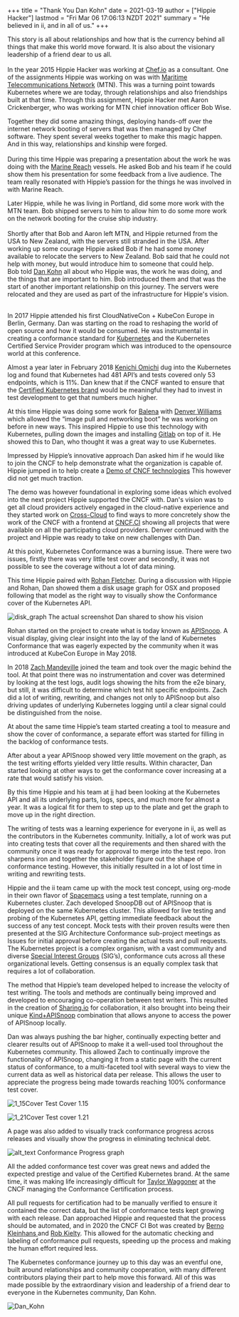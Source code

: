 +++
title = "Thank You Dan Kohn"
date = 2021-03-19
author = ["Hippie Hacker"]
lastmod = "Fri Mar 06 17:06:13 NZDT 2021"
summary =  "He believed in ii, and in all of us."
+++

This story is all about relationships and how that is the currency behind all things that make this world move forward. It is also about the visionary leadership of a friend dear to us all. \
 \
In the year 2015 Hippie Hacker was working at [Chef.io](https://www.chef.io/) as a consultant. One of the assignments Hippie was working on was with [Maritime Telecommunications Network](https://en.wikipedia.org/wiki/Maritime_Telecommunications_Network) (MTN). This was a turning point towards Kubernetes where we are today, through relationships and also friendships built at that time. Through this assignment, Hippie Hacker met Aaron Crickenberger, who was working for MTN chief innovation officer Bob Wise.

Together they did some amazing things, deploying hands-off over the internet network booting of servers that was then managed by Chef software. They spent several weeks together to make this magic happen. And in this way, relationships and kinship were forged. \
 \
During this time Hippie was preparing a presentation about the work he was doing with the [Marine Reach](https://marinereach.com/) vessels. He asked Bob and his team if he could show them his presentation for some feedback from a live audience. The team really resonated with Hippie’s passion for the things he was involved in with Marine Reach.


Later Hippie, while he was living in Portland, did some more work with the MTN team. Bob shipped servers to him to allow him to do some more work on the network booting for the cruise ship industry. \
 \
Shortly after that Bob and Aaron left MTN, and Hippie returned from the USA to New Zealand, with the servers still stranded in the USA. After working up some courage Hippie asked Bob if he had some money available to relocate the servers to New Zealand. Bob said that he could not help with money, but would introduce him to someone that could help.  \
Bob told [Dan Kohn](https://en.wikipedia.org/wiki/Dan_Kohn) all about who Hippie was, the work he was doing, and the things that are important to him. Bob introduced them and that was the start of another important relationship on this journey. The servers were relocated and they are used as part of the infrastructure for Hippie's vision.

 \
In 2017 Hippie attended his first CloudNativeCon + KubeCon Europe in Berlin, Germany. Dan was starting on the road to reshaping the world of open source and how it would be consumed. He was instrumental in creating a conformance standard for [Kubernetes](https://en.wikipedia.org/wiki/Kubernetes) and the Kubernetes Certified Service Provider program which was introduced to the opensource world at this conference. 

Almost a year later in February 2018 [Kenichi Omichi](https://github.com/oomichi) dug into the Kubernetes log and found that Kubernetes had 481 API’s and tests covered only 53 endpoints, which is 11%. Dan knew that if the CNCF wanted to ensure that the [Certified Kubernetes brand](https://github.com/cncf/k8s-conformance/pulls#certified-kubernetes) would be meaningful they had to invest in test development to get that numbers much higher. 

At this time Hippie was doing some work for [Balena](https://www.balena.io/) with [Denver Williams](https://github.com/denverwilliams) which allowed the “image pull and networking boot” he was working on before in new ways. This inspired Hippie to use this technology with Kubernetes, pulling down the images and installing [Gitlab](https://about.gitlab.com/) on top of it. He showed this to Dan, who thought it was a great way to use Kubernetes. 

Impressed by Hippie’s innovative approach Dan asked him if he would like to join the CNCF to help demonstrate what the organization is capable of. Hippie jumped in to help create a [Demo of CNCF technologies](https://github.com/cncf/demo/) This however did not get much traction.


The demo was however foundational in exploring some ideas which evolved into the next project Hippie supported the CNCF with. Dan's vision was to get all cloud providers actively engaged in the cloud-native experience and they started work on [Cross-Cloud](https://github.com/crosscloudci/cross-cloud) to find ways to more concretely show the work of the CNCF with a frontend at [CNCF.CI](https://cncf.ci/)  showing all projects that were available on all the participating cloud providers. Denver continued with the project and Hippie was ready to take on new challenges with Dan. 

At this point, Kubernetes Conformance was a burning issue. There were two issues, firstly there was very little test cover and secondly, it was not possible to see the coverage without a lot of data mining.

This time Hippie paired with [Rohan Fletcher](https://github.com/rohfle). During a discussion with Hippie and Rohan, Dan showed them a disk usage graph for OSX and proposed following that model as the right way to visually show the Conformance cover of the Kubernetes API.

![disk_graph](/images/blog_image/disk_graph.png "The actual screenshot Dan shared to show his vision")
The actual screenshot Dan shared to show his vision


Rohan started on the project to create what is today known as [APISnoop](https://apisnoop.cncf.io/). A visual display, giving clear insight into the lay of the land of Kubernetes Conformance that was eagerly expected by the community when it was introduced at KubeCon Europe in May 2018.

In 2018 [Zach Mandeville](https://github.com/zachmandeville) joined the team and took over the magic behind the tool. At that point there was no instrumentation and cover was determined by looking at the test logs, audit logs showing the hits from the e2e binary, but still, it was difficult to determine which test hit specific endpoints. Zach did a lot of writing, rewriting, and changes not only to APISnoop but also driving updates of underlying Kubernetes logging until a clear signal could be distinguished from the noise. 

At about the same time Hippie’s team started creating a tool to measure and show the cover of conformance, a separate effort was started for filling in the backlog of conformance tests.

After about a year APISnoop showed very little movement on the graph, as the test writing efforts yielded very little results. Within character, Dan started looking at other ways to get the conformance cover increasing at a rate that would satisfy his vision.

By this time Hippie and his team at [ii](https://ii.coop/) had been looking at the Kubernetes API and all its underlying parts, logs, specs, and much more for almost a year. It was a logical fit for them to step up to the plate and get the graph to move up in the right direction.

The writing of tests was a learning experience for everyone in ii, as well as the contributors in the Kubernetes community. Initially, a lot of work was put into creating tests that cover all the requirements and then shared with the community once it was ready for approval to merge into the test repo. Iron sharpens iron and together the stakeholder figure out the shape of conformance testing. However, this initially resulted in a lot of lost time in writing and rewriting tests.

Hippie and the ii team came up with the mock test concept, using org-mode in their own flavor of [Spacemacs](https://www.spacemacs.org/) using a test template, running on a Kubernetes cluster. Zach developed SnoopDB out of APISnoop that is deployed on the same Kubernetes cluster. This allowed for live testing and probing of the Kubernetes API, getting immediate feedback about the success of any test concept. Mock tests with their proven results were then presented at the SIG Architecture Conformance sub-project meetings as Issues for initial approval before creating the actual tests and pull requests. The Kubernetes project is a complex organism, with a vast community and diverse [Special Interest Groups](https://github.com/kubernetes/community) (SIG’s), conformance cuts across all these organizational levels. Getting consensus is an equally complex task that requires a lot of collaboration. 

The method that Hippie’s team developed helped to increase the velocity of test writing. The tools and methods are continually being improved and developed to encouraging co-operation between test writers. This resulted in the creation of [Sharing.io](https://pair.sharing.io/) for collaboration, it also brought into being their unique [Kind+APISnoop](https://github.com/cncf/apisnoop/tree/main/kind) combination that allows anyone to access the power of APISnoop locally.

Dan was always pushing the bar higher, continually expecting better and clearer results out of APISnoop to make it a well-used tool throughout the Kubernetes community. This allowed Zach to continually improve the functionality of APISnoop, changing it from a static page with the current status of conformance, to a multi-faceted tool with several ways to view the current data as well as historical data per release. This allows the user to appreciate the progress being made towards reaching 100% conformance test cover.



![1_15Cover](/images/blog_image/1_15Cover.png "1.15 Cover")
Test Cover 1.15 



![1_21Cover](/images/blog_image/1_21Cover.png "1.21 Cover")
Test cover 1.21

A page was also added to visually track conformance progress across releases and visually show the progress in eliminating technical debt.


![alt_text](/images/blog_image/conformance-progress.png "conformance-progress")
Conformance Progress graph

All the added conformance test cover was great news and added the expected prestige and value of the Certified Kubernetes brand. At the same time, it was making life increasingly difficult for [Taylor Waggoner](https://github.com/taylorwaggoner) at the CNCF managing the Conformance Certification process. 

All pull requests for certification had to be manually verified to ensure it contained the correct data, but the list of conformance tests kept growing with each release. Dan approached Hippie and requested that the process should be automated, and in 2020 the CNCF CI Bot was created by [Berno Kleinhans ](https://github.com/bernokl)and [Rob Kielty](https://github.com/RobertKielty). This allowed for the automatic checking and labeling of conformance pull requests, speeding up the process and making the human effort required less. 

The Kubernetes conformance journey up to this day was an eventful one, built around relationships and community cooperation, with many different contributors playing their part to help move this forward. All of this was made possible by the extraordinary vision and leadership of a friend dear to everyone in the Kubernetes community, Dan Kohn.

![Dan_Kohn](/images/blog_image/dan_kohn.jpg "Dan Kohn")
